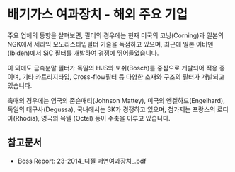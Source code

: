 # 배기가스 여과장치 - 해외 주요 기업

주요 업체의 동향을 살펴보면, 필터의 경우에는 현재 미국의 코닝(Corning)과 일본의 NGK에서 세라믹 모노리스타입필터 기술을 독점하고 있으며, 최근에 일본 이비덴(Ibiden)에서 SiC 필터를 개발하여 경쟁에 뛰어들었습니다.


이 외에도 금속분말 필터가 독일의 HJS와 보쉬(Bosch)를 중심으로 개발되어 적용 중이며, 기타 카트리지타입, Cross-flow필터 등 다양한 소재와 구조의 필터가 개발되고 있습니다.


촉매의 경우에는 영국의 존슨매티(Johnson Mattey), 미국의 엥겔하드(Engelhard), 독일의 대구사(Degussa), 국내에서는 SK가 경쟁하고 있으며, 첨가제는 프랑스의 로디아(Rhodia), 영국의 옥텔 (Octel) 등이 주축을 이루고 있습니다.

## 참고문서
- Boss Report: 23-2014_디젤 매연여과장치_.pdf

